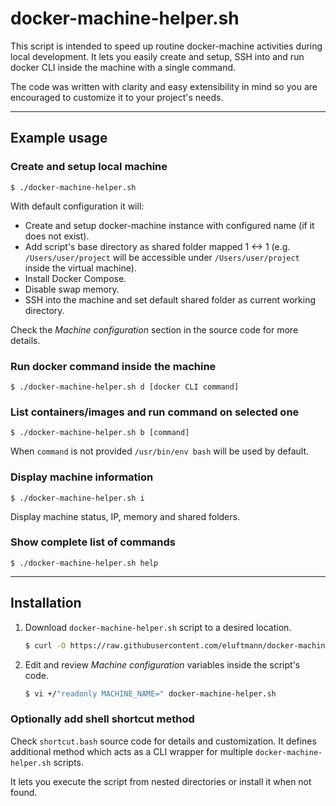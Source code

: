 # docker-machine-helper.sh

This script is intended to speed up routine docker-machine activities during local development.
It lets you easily create and setup, SSH into and run docker CLI inside the machine with a single command.

The code was written with clarity and easy extensibility in mind so you are encouraged to customize it to your project's needs.


----


## Example usage

### Create and setup local machine

    $ ./docker-machine-helper.sh

With default configuration it will:

- Create and setup docker-machine instance with configured name (if it does not exist).
- Add script's base directory as shared folder mapped 1 <-> 1 (e.g. `/Users/user/project` will be accessible under `/Users/user/project` inside the virtual machine).
- Install Docker Compose.
- Disable swap memory.
- SSH into the machine and set default shared folder as current working directory.

Check the *Machine configuration* section in the source code for more details.

### Run docker command inside the machine

    $ ./docker-machine-helper.sh d [docker CLI command]

### List containers/images and run command on selected one

    $ ./docker-machine-helper.sh b [command]

When `command` is not provided `/usr/bin/env bash` will be used by default.

### Display machine information

    $ ./docker-machine-helper.sh i

Display machine status, IP, memory and shared folders.
   
### Show complete list of commands

    $ ./docker-machine-helper.sh help


----


## Installation

1. Download `docker-machine-helper.sh` script to a desired location.

    ```sh
    $ curl -O https://raw.githubusercontent.com/eluftmann/docker-machine-helper.sh/master/docker-machine-helper.sh && chmod +x docker-machine-helper.sh
    ```

2. Edit and review *Machine configuration* variables inside the script's code.

    ```sh
    $ vi +/"readonly MACHINE_NAME=" docker-machine-helper.sh
    ```


### Optionally add shell shortcut method

Check `shortcut.bash` source code for details and customization. It defines additional method which acts as a CLI wrapper for multiple `docker-machine-helper.sh` scripts.

It lets you execute the script from nested directories or install it when not found.
